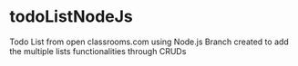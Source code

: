 # todoListNodeJs
Todo List from open classrooms.com using Node.js
Branch created to add the multiple lists functionalities through CRUDs
